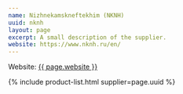 ```yaml
---
name: Nizhnekamskneftekhim (NKNH)
uuid: nknh
layout: page
excerpt: A small description of the supplier.
website: https://www.nknh.ru/en/
---
```

Website: <a href="{{ page.website }}" target="_blank" rel="nofollow">{{ page.website }}</a>

{% include product-list.html supplier=page.uuid %}
